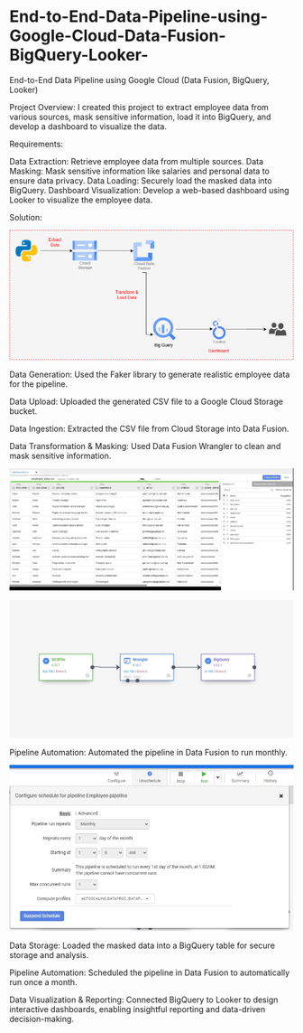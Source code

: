 # End-to-End-Data-Pipeline-using-Google-Cloud-Data-Fusion-BigQuery-Looker-
End-to-End Data Pipeline using Google Cloud (Data Fusion, BigQuery, Looker)

Project Overview:
I created this project to extract employee data from various sources, mask sensitive information, load it into BigQuery, and develop a dashboard to visualize the data.

Requirements:

Data Extraction: Retrieve employee data from multiple sources.
Data Masking: Mask sensitive information like salaries and personal data to ensure data privacy.
Data Loading: Securely load the masked data into BigQuery.
Dashboard Visualization: Develop a web-based dashboard using Looker to visualize the employee data.



Solution:


![Image Alt Text](https://github.com/Anqa-H/End-to-End-Data-Pipeline-using-Google-Cloud-Data-Fusion-BigQuery-Looker-/blob/557b6f6e78abba6e709a35b431fb23c0b774f0ff/GCP.drawio.png)


Data Generation:
Used the Faker library to generate realistic employee data for the pipeline.

Data Upload:
Uploaded the generated CSV file to a Google Cloud Storage bucket.

Data Ingestion:
Extracted the CSV file from Cloud Storage into Data Fusion.

Data Transformation & Masking:
Used Data Fusion Wrangler to clean and mask sensitive information.

![Image Alt Text](https://github.com/Anqa-H/End-to-End-Data-Pipeline-using-Google-Cloud-Data-Fusion-BigQuery-Looker-/blob/20d281eab33b303a068aac2eebebc482ee42b0bb/Screenshot%202024-10-19%20171838.jpg)


![Image Alt Text](https://github.com/Anqa-H/End-to-End-Data-Pipeline-using-Google-Cloud-Data-Fusion-BigQuery-Looker-/blob/7893d952813479a0babe697e46f6e5cb39730e6e/Screenshot%202024-10-19%20171702.jpg)


Pipeline Automation: Automated the pipeline in Data Fusion to run monthly.


![Image Alt Text](https://github.com/Anqa-H/End-to-End-Data-Pipeline-using-Google-Cloud-Data-Fusion-BigQuery-Looker-/blob/03866b2a609d1a401b1168c2f371fdd50a67ed2d/Screenshot%202024-10-19%20182426.jpg)


Data Storage:
Loaded the masked data into a BigQuery table for secure storage and analysis.

Pipeline Automation:
Scheduled the pipeline in Data Fusion to automatically run once a month.

Data Visualization & Reporting:
Connected BigQuery to Looker to design interactive dashboards, enabling insightful reporting and data-driven decision-making.
